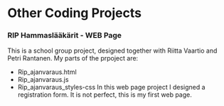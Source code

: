 
# Other Coding Projects

### RIP Hammaslääkärit - WEB Page
This is a school group project, designed together with Riitta Vaartio and Petri Rantanen. 
My parts of the prpoject are:
- Rip_ajanvaraus.html
- Rip_ajanvaraus.js
- Rip_ajanvaraus_styles-css
In this web page project I designed a registration form.  It is not perfect, this is my first web page.


